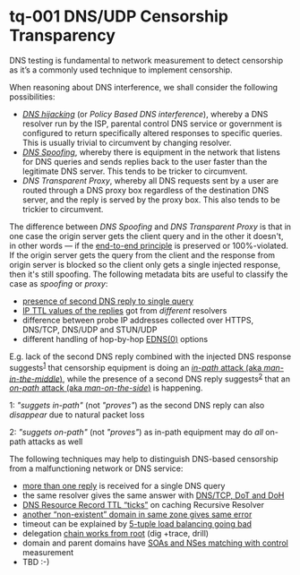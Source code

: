 # tq-001 DNS/UDP Censorship Transparency

DNS testing is fundamental to network measurement to detect censorship as it’s
a commonly used technique to implement censorship.

When reasoning about DNS interference, we shall consider the following possibilities:
- [_DNS hijacking_](https://en.wikipedia.org/wiki/DNS_hijacking#Manipulation_by_ISPs) (or _Policy Based DNS interference_), whereby a DNS resolver run by the ISP, parental control DNS service or government is configured to return specifically altered responses to specific queries. This is usually trivial to circumvent by changing resolver.
- [_DNS Spoofing_](https://en.wikipedia.org/wiki/DNS_spoofing), whereby there is equipment in the network that listens for DNS queries and sends replies back to the user faster than the legitimate DNS server. This tends to be tricker to circumvent.
- _DNS Transparent Proxy_, whereby all DNS requests sent by a user are routed through a DNS proxy box regardless of the destination DNS server, and the reply is served by the proxy box. This also tends to be trickier to circumvent.

The difference between _DNS Spoofing_ and _DNS Transparent Proxy_ is that in one case the
origin server gets the client query and in the other it doesn't, in other words &mdash; if the
[end-to-end principle](https://en.wikipedia.org/wiki/End-to-end_principle) is
preserved or 100%-violated.  If the origin server gets the query from the
client and the response from origin server is blocked so the client only gets a
single injected response, then it's still spoofing. The following metadata bits are
useful to classify the case as _spoofing_ or _proxy_:

- [presence of second DNS reply to single query](./tq-002-second-DNS-reply.md)
- [IP TTL values of the replies](./tq-007-UDP-information-collection.md) got from _different_ resolvers
- difference between probe IP addresses collected over HTTPS, DNS/TCP, DNS/UDP and STUN/UDP
- different handling of hop-by-hop [EDNS(0)](https://tools.ietf.org/html/rfc6891) options

E.g. lack of the second DNS reply combined with the injected DNS response
suggests<sup>[1](#fn1)</sup> that censorship equipment is doing an
[_in-path_ attack (aka _man-in-the-middle_)](https://en.wikipedia.org/wiki/Man-in-the-middle_attack),
while the presence of a second DNS reply suggests<sup>[2](#fn2)</sup> that an
[_on-path_ attack (aka _man-on-the-side_)](https://en.wikipedia.org/wiki/Man-on-the-side_attack)
is happening.

<a name="fn1">1</a>: _"suggets in-path"_ (not _"proves"_) as the second DNS reply can also _disappear_ due to natural packet loss

<a name="fn2">2</a>: _"suggets on-path"_ (not _"proves"_) as in-path equipment may do *all* on-path attacks as well

The following techniques may help to distinguish DNS-based censorship from a
malfunctioning network or DNS service:

- [more than one reply](./tq-002-second-DNS-reply.md) is received for a single DNS query
- the same resolver gives the same answer with [DNS/TCP, DoT and DoH](./tq-004-DNS-TCP-DoT-DoH-against-same-resolver.md)
- [DNS Resource Record TTL “ticks”](./tq-005-DNS-Resource-Record-TTL-ticks-in-cache.md) on caching Recursive Resolver
- [another “non-existent” domain in same zone gives same error](./tq-006-another-NXDOMAIN-domain-in-same-zone.md)
- timeout can be explained by [5-tuple load balancing going bad](./tq-007-UDP-information-collection.md)
- delegation [chain works from root](./tq-008-DNS-delegation-chain-from-root.md) (dig +trace, drill)
- domain and parent domains have [SOAs and NSes matching with control](./tq-010-SOAs-and-NSes-for-possibly-censored-domain.md) measurement
- TBD :-)
